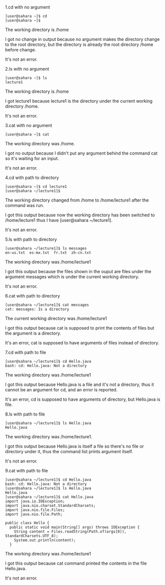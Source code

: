 1.cd with no argument
```
[user@sahara ~]$ cd
[user@sahara ~]$ 
```
The working directory is /home

I got no change in output because no argument makes the directory change to the root directory, but the directory is already the root directory /home before change.

It's not an error.

2.ls with no argument

```
[user@sahara ~]$ ls
lecture1
```
The working directory is /home

I got lecture1 because lecture1 is the directory under the current working directory /home.

It's not an error.

3.cat with no argument

```
[user@sahara ~]$ cat
```
The working directory was /home.

I got no output because I didn't put any argument behind the command cat so it's waiting for an input.

It's not an error.

4.cd with path to directory

```
[user@sahara ~]$ cd lecture1
[user@sahara ~/lecture1]$ 
```

The working directory changed from /home to /home/lecture1 after the command was run.

I got this output because now the working directory has been switched to /home/lecture1 thus I have [user@sahara ~/lecture1].

It's not an error.

5.ls with path to directory

```
[user@sahara ~/lecture1]$ ls messages
en-us.txt  es-mx.txt  fr.txt  zh-cn.txt
```

The working directory was /home/lecture1

I got this output because the files shown in the ouput are files under the argument messages which is under the current working directory.

It's not an error.

6.cat with path to directory

```
[user@sahara ~/lecture1]$ cat messages
cat: messages: Is a directory
```

The current working directory was /home/lecture1

I got this output because cat is supposed to print the contents of files but the argument is a directory.

It's an error, cat is supposed to have arguments of files instead of directory.

7.cd with path to file

```
[user@sahara ~/lecture1]$ cd Hello.java
bash: cd: Hello.java: Not a directory
```

The working directory was /home/lecture1

I got this output because Hello.java is a file and it's not a directory, thus it cannot be an argument for cd, and an error is reported.

It's an error, cd is supposed to have arguments of directory, but Hello.java is file.

8.ls with path to file

```
[user@sahara ~/lecture1]$ ls Hello.java
Hello.java
```

The working directory was /home/lecture1.

I got this output because Hello.java is itself a file so there's no file or directory under it, thus the command list prints argument itself.

It's not an error.

9.cat with path to file

```
[user@sahara ~/lecture1]$ cd Hello.java
bash: cd: Hello.java: Not a directory
[user@sahara ~/lecture1]$ ls Hello.java
Hello.java
[user@sahara ~/lecture1]$ cat Hello.java
import java.io.IOException;
import java.nio.charset.StandardCharsets;
import java.nio.file.Files;
import java.nio.file.Path;

public class Hello {
  public static void main(String[] args) throws IOException {
    String content = Files.readString(Path.of(args[0]), StandardCharsets.UTF_8);    
    System.out.println(content);
  }
```

The working directory was /home/lecture1

I got this output because cat command printed the contents in the file Hello.java.

It's not an error.
